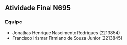 ## Atividade Final N695
### Equipe
- Jonathas Henrique Nascimento Rodrigues (2213854)
- Francisco Irismar Firmiano de Souza Junior (2213845)